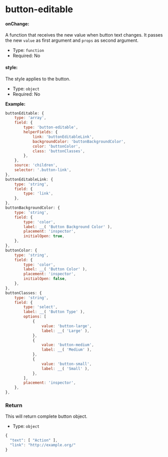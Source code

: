 # button-editable

#### onChange:

A function that receives the new value when button text changes. It passes the new `value` as first argument and `props` as second argument.

- Type: `function`
- Required: No

#### style:

The style applies to the button.

- Type: `object`
- Required: No

**Example:**

```js
buttonEditable: {
	type: 'array',
	field: {
		type: 'button-editable',
		helperFields: {
			link: 'buttonEditableLink',
			backgroundColor: 'buttonBackgroundColor',
			color: 'buttonColor',
			class: 'buttonClasses',
		},
	},
	source: 'children',
	selector: '.button-link',
},
buttonEditableLink: {
	type: 'string',
	field: {
		type: 'link',
	},
},
buttonBackgroundColor: {
	type: 'string',
	field: {
		type: 'color',
		label: __( 'Button Background Color' ),
		placement: 'inspector',
		initialOpen: true,
	},
},
buttonColor: {
	type: 'string',
	field: {
		type: 'color',
		label: __( 'Button Color' ),
		placement: 'inspector',
		initialOpen: false,
	},
},
buttonClasses: {
	type: 'string',
	field: {
		type: 'select',
		label: __( 'Button Type' ),
		options: [
			{
				value: 'button-large',
				label: __( 'Large' ),
			},
			{
				value: 'button-medium',
				label: __( 'Medium' ),
			},
			{
				value: 'button-small',
				label: __( 'Small' ),
			},
		],
		placement: 'inspector',
	},
},
```

### Return

This will return complete button object.

- Type: `object`

```javascript
{
  "text": [ "Action" ],
  "link": "http://example.org/"
}
```
